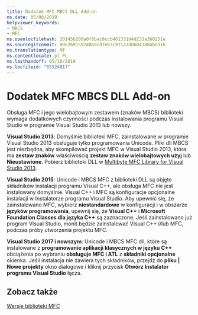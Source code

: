 ```yaml
---
title: Dodatek MFC MBCS DLL Add-on
ms.date: 05/08/2019
helpviewer_keywords:
- MBCS
- MFC
ms.openlocfilehash: 20145b200a0f8bac8ccb461331d4d233a3b0251e
ms.sourcegitcommit: 00e26915924869cd7eb3c971a7d0604388abd316
ms.translationtype: MT
ms.contentlocale: pl-PL
ms.lasthandoff: 05/10/2019
ms.locfileid: "65524817"
---
```

# <a name="mfc-mbcs-dll-add-on"></a>Dodatek MFC MBCS DLL Add-on

Obsługa MFC i jego wielobajtowym zestawem (znaków MBCS) biblioteki wymaga dodatkowych czynności podczas instalowania programu Visual Studio w programie Visual Studio 2013 lub nowszy.

**Visual Studio 2013**: Domyślnie biblioteki MFC, zainstalowane w programie Visual Studio 2013 obsługuje tylko programowania Unicode. Pliki dll MBCS jest niezbędna, aby skompilować projekt MFC w Visual Studio 2013, która ma **zestaw znaków** właściwością **zestaw znaków wielobajtowych użyj** lub **Nieustawione**. Pobierz biblioteki DLL w [Multibyte MFC Library for Visual Studio 2013](https://www.microsoft.com/download/details.aspx?id=40770).

**Visual Studio 2015**: Unicode i MBCS MFC z biblioteki DLL są objęte składników instalacji programu Visual C++, ale obsługa MFC nie jest instalowany domyślnie. Visual C++ i MFC są konfiguracje opcjonalne instalacji w Instalatorze programu Visual Studio. Aby upewnić się, że zainstalowano MFC, wybierz **niestandardowe** w konfiguracji i w obszarze **języków programowania**, upewnij się, że **Visual C++** i **Microsoft Foundation Classes dla języka C++** są zaznaczone. Jeśli zainstalowano już program Visual Studio, monit będzie zainstalować Visual C++ i/lub MFC, podczas próby utworzenia projektu MFC.

**Visual Studio 2017 i nowszym**: Unicode i MBCS MFC dll, które są instalowane z **programowanie aplikacji klasycznych w języku C++** obciążenia po wybraniu **obsługuje MFC i ATL** z **składniki opcjonalne** okienka. Jeśli instalacja nie zawiera tych składników, przejdź do **pliku | Nowe projekty** okno dialogowe i kliknij przycisk **Otwórz Instalator programu Visual Studio** łącza.

## <a name="see-also"></a>Zobacz także

[Wersje biblioteki MFC](../mfc/mfc-library-versions.md)

